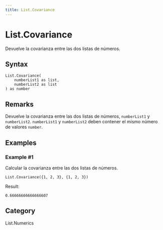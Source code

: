 ```yaml
---
title: List.Covariance
---
```


# List.Covariance


Devuelve la covarianza entre las dos listas de números.


## Syntax

```powerquery
List.Covariance(
    numberList1 as list,
    numberList2 as list
) as number
```


## Remarks

Devuelve la covarianza entre las dos listas de números, <code>numberList1</code> y <code>numberList2</code>. <code>numberList1</code> y <code>numberList2</code> deben contener el mismo número de valores <code>number</code>.


## Examples

### Example #1 
Calcular la covarianza entre las dos listas de números.
```powerquery
List.Covariance({1, 2, 3}, {1, 2, 3})
```

Result: 
```powerquery
0.66666666666666607
```




## Category
List.Numerics
